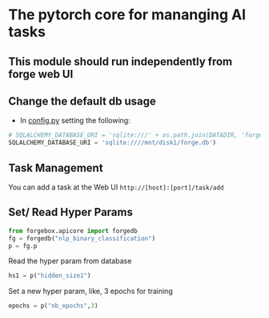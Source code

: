 # The pytorch core for mananging AI tasks

## This module should run independently from forge web UI


## Change the default db usage
* In [config.py](config.py) setting the following:
```python
# SQLALCHEMY_DATABASE_URI = 'sqlite:///' + os.path.join(DATADIR, 'forge.db')
SQLALCHEMY_DATABASE_URI = 'sqlite:////mnt/disk1/forge.db')
```

## Task Management

You can add a task at the Web UI ```http://[host]:[port]/task/add```

## Set/ Read Hyper Params

```python
from forgebox.apicore import forgedb
fg = forgedb("nlp_binary_classification")
p = fg.p
```

Read the hyper param from database
```python
hs1 = p("hidden_size1")
```

Set a new hyper param, like, 3 epochs for training
```python
epochs = p("nb_epochs",3)
```